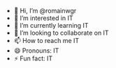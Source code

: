 - 👋 Hi, I’m @romainwgr
- 👀 I’m interested in IT
- 🌱 I’m currently learning IT
- 💞️ I’m looking to collaborate on IT
- 📫 How to reach me IT
- 😄 Pronouns: IT
- ⚡ Fun fact: IT

<!---
romainwgr/romainwgr is a ✨ special ✨ repository because its `README.md` (this file) appears on your GitHub profile.
You can click the Preview link to take a look at your changes.
--->
